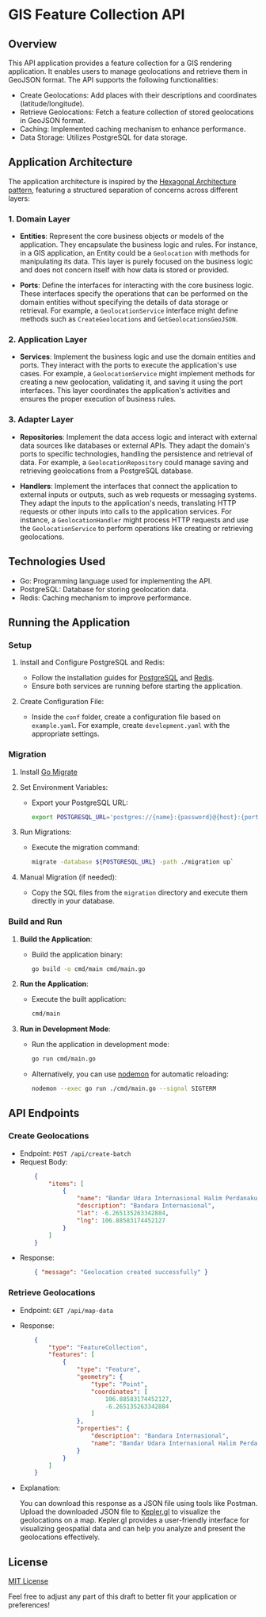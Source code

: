 # GIS Feature Collection API

## Overview

This API application provides a feature collection for a GIS rendering application. It enables users to manage geolocations and retrieve them in GeoJSON format. The API supports the following functionalities:

- Create Geolocations: Add places with their descriptions and coordinates (latitude/longitude).
- Retrieve Geolocations: Fetch a feature collection of stored geolocations in GeoJSON format.
- Caching: Implemented caching mechanism to enhance performance.
- Data Storage: Utilizes PostgreSQL for data storage.

## Application Architecture

The application architecture is inspired by the [Hexagonal Architecture pattern](https://netflixtechblog.com/ready-for-changes-with-hexagonal-architecture-b315ec967749), featuring a structured separation of concerns across different layers:


### 1. Domain Layer

- **Entities**: Represent the core business objects or models of the application. They encapsulate the business logic and rules. For instance, in a GIS application, an Entity could be a `Geolocation` with methods for manipulating its data. This layer is purely focused on the business logic and does not concern itself with how data is stored or provided.
  
- **Ports**: Define the interfaces for interacting with the core business logic. These interfaces specify the operations that can be performed on the domain entities without specifying the details of data storage or retrieval. For example, a `GeolocationService` interface might define methods such as `CreateGeolocations` and `GetGeolocationsGeoJSON`.

### 2. Application Layer

- **Services**: Implement the business logic and use the domain entities and ports. They interact with the ports to execute the application's use cases. For example, a `GeolocationService` might implement methods for creating a new geolocation, validating it, and saving it using the port interfaces. This layer coordinates the application's activities and ensures the proper execution of business rules.

### 3. Adapter Layer

- **Repositories**: Implement the data access logic and interact with external data sources like databases or external APIs. They adapt the domain's ports to specific technologies, handling the persistence and retrieval of data. For example, a `GeolocationRepository` could manage saving and retrieving geolocations from a PostgreSQL database.

- **Handlers**: Implement the interfaces that connect the application to external inputs or outputs, such as web requests or messaging systems. They adapt the inputs to the application's needs, translating HTTP requests or other inputs into calls to the application services. For instance, a `GeolocationHandler` might process HTTP requests and use the `GeolocationService` to perform operations like creating or retrieving geolocations.


## Technologies Used

- Go: Programming language used for implementing the API.
- PostgreSQL: Database for storing geolocation data.
- Redis: Caching mechanism to improve performance.

## Running the Application

### Setup

1. Install and Configure PostgreSQL and Redis:
   - Follow the installation guides for [PostgreSQL](https://www.postgresql.org/download/) and [Redis](https://redis.io/download/).
   - Ensure both services are running before starting the application.

2. Create Configuration File:
   - Inside the `conf` folder, create a configuration file based on `example.yaml`. For example, create `development.yaml` with the appropriate settings.

### Migration

1. Install [Go Migrate](https://github.com/golang-migrate/migrate)
2. Set Environment Variables:
   - Export your PostgreSQL URL:

     ```bash 
     export POSTGRESQL_URL='postgres://{name}:{password}@{host}:{port}/{db-name}?sslmode=disable' 
     ```
3. Run Migrations:
   - Execute the migration command:
     ```bash 
     migrate -database ${POSTGRESQL_URL} -path ./migration up` 
     ```

4. Manual Migration (if needed):
   - Copy the SQL files from the `migration` directory and execute them directly in your database.


### Build and Run

1. **Build the Application**:
   - Build the application binary:
     ```bash
     go build -o cmd/main cmd/main.go
     ```

2. **Run the Application**:
   - Execute the built application:
     ```bash
     cmd/main
     ```

3. **Run in Development Mode**:
   - Run the application in development mode:
     ```bash
     go run cmd/main.go
     ```
   - Alternatively, you can use [nodemon](https://www.npmjs.com/package/nodemon) for automatic reloading:
     ```bash
     nodemon --exec go run ./cmd/main.go --signal SIGTERM
     ```
## API Endpoints

### Create Geolocations

- Endpoint: `POST /api/create-batch`
- Request Body: 
    ```json 
        { 
            "items": [ 
                { 
                    "name": "Bandar Udara Internasional Halim Perdanakusuma", 
                    "description": "Bandara Internasional", 
                    "lat": -6.265135263342884, 
                    "lng": 106.88583174452127 
                } 
            ] 
        }
- Response:
    ```json
        { "message": "Geolocation created successfully" }
     ```

### Retrieve Geolocations

- Endpoint: `GET /api/map-data`
- Response:
    ```json
        {
            "type": "FeatureCollection",
            "features": [
                {
                    "type": "Feature",
                    "geometry": {
                        "type": "Point",
                        "coordinates": [
                            106.88583174452127,
                            -6.265135263342884
                        ]
                    },
                    "properties": {
                        "description": "Bandara Internasional",
                        "name": "Bandar Udara Internasional Halim Perdanakusuma"
                    }
                }
            ]
        }
     ```
- Explanation:

    You can download this response as a JSON file using tools like Postman.
    Upload the downloaded JSON file to [Kepler.gl](https://kepler.gl/demo ) to visualize the geolocations on a map. Kepler.gl provides a user-friendly interface for visualizing geospatial data and can help you analyze and present the geolocations effectively.
## License

[MIT License](LICENSE) 

Feel free to adjust any part of this draft to better fit your application or preferences!